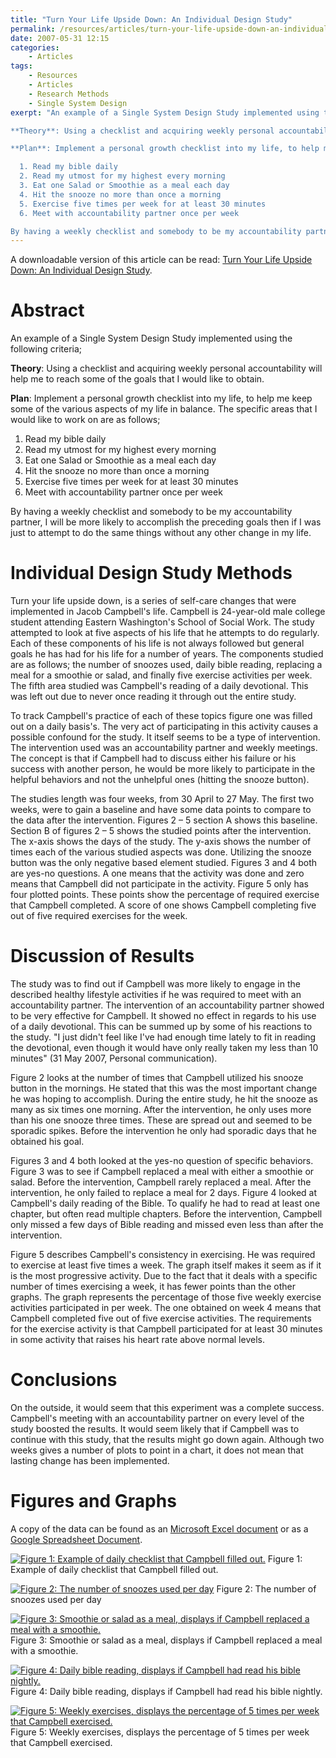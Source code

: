 ```yaml
---
title: "Turn Your Life Upside Down: An Individual Design Study"
permalink: /resources/articles/turn-your-life-upside-down-an-individual-design-study
date: 2007-05-31 12:15
categories:
    - Articles
tags:
    - Resources
    - Articles
    - Research Methods
    - Single System Design
exerpt: "An example of a Single System Design Study implemented using the following criteria;

**Theory**: Using a checklist and acquiring weekly personal accountability will help me to reach some of the goals that I would like to obtain.

**Plan**: Implement a personal growth checklist into my life, to help me keep some of the various aspects of my life in balance. The specific areas that I would like to work on are as follows; 

  1. Read my bible daily
  2. Read my utmost for my highest every morning
  3. Eat one Salad or Smoothie as a meal each day
  4. Hit the snooze no more than once a morning
  5. Exercise five times per week for at least 30 minutes
  6. Meet with accountability partner once per week

By having a weekly checklist and somebody to be my accountability partner, I will be more likely to accomplish the preceding goals then if I was just to attempt to do the same things without any other change in my life. "
---
```


A downloadable version of this article can be read: [Turn Your Life Upside Down: An Individual Design Study][1].

   [1]: /assets/media/turn-your-life-upside-down-an-individual-design-study.pdf

# Abstract

An example of a Single System Design Study implemented using the following criteria;

**Theory**: Using a checklist and acquiring weekly personal accountability will help me to reach some of the goals that I would like to obtain.

**Plan**: Implement a personal growth checklist into my life, to help me keep some of the various aspects of my life in balance. The specific areas that I would like to work on are as follows; 

  1. Read my bible daily
  2. Read my utmost for my highest every morning
  3. Eat one Salad or Smoothie as a meal each day
  4. Hit the snooze no more than once a morning
  5. Exercise five times per week for at least 30 minutes
  6. Meet with accountability partner once per week

By having a weekly checklist and somebody to be my accountability partner, I will be more likely to accomplish the preceding goals then if I was just to attempt to do the same things without any other change in my life. 

# Individual Design Study Methods

Turn your life upside down, is a series of self-care changes that were implemented in Jacob Campbell's life. Campbell is 24-year-old male college student attending Eastern Washington's School of Social Work. The study attempted to look at five aspects of his life that he attempts to do regularly. Each of these components of his life is not always followed but general goals he has had for his life for a number of years. The components studied are as follows; the number of snoozes used, daily bible reading, replacing a meal for a smoothie or salad, and finally five exercise activities per week. The fifth area studied was Campbell's reading of a daily devotional. This was left out due to never once reading it through out the entire study.

To track Campbell's practice of each of these topics figure one was filled out on a daily basis's. The very act of participating in this activity causes a possible confound for the study. It itself seems to be a type of intervention. The intervention used was an accountability partner and weekly meetings. The concept is that if Campbell had to discuss either his failure or his success with another person, he would be more likely to participate in the helpful behaviors and not the unhelpful ones (hitting the snooze button).

The studies length was four weeks, from 30 April to 27 May. The first two weeks, were to gain a baseline and have some data points to compare to the data after the intervention. Figures 2 – 5 section A shows this baseline. Section B of figures 2 – 5 shows the studied points after the intervention. The x-axis shows the days of the study. The y-axis shows the number of times each of the various studied aspects was done. Utilizing the snooze button was the only negative based element studied. Figures 3 and 4 both are yes-no questions. A one means that the activity was done and zero means that Campbell did not participate in the activity. Figure 5 only has four plotted points. These points show the percentage of required exercise that Campbell completed. A score of one shows Campbell completing five out of five required exercises for the week.

# Discussion of Results

The study was to find out if Campbell was more likely to engage in the described healthy lifestyle activities if he was required to meet with an accountability partner. The intervention of an accountability partner showed to be very effective for Campbell. It showed no effect in regards to his use of a daily devotional. This can be summed up by some of his reactions to the study. "I just didn't feel like I've had enough time lately to fit in reading the devotional, even though it would have only really taken my less than 10 minutes" (31 May 2007, Personal communication).

Figure 2 looks at the number of times that Campbell utilized his snooze button in the mornings. He stated that this was the most important change he was hoping to accomplish. During the entire study, he hit the snooze as many as six times one morning. After the intervention, he only uses more than his one snooze three times. These are spread out and seemed to be sporadic spikes. Before the intervention he only had sporadic days that he obtained his goal.

Figures 3 and 4 both looked at the yes-no question of specific behaviors. Figure 3 was to see if Campbell replaced a meal with either a smoothie or salad. Before the intervention, Campbell rarely replaced a meal. After the intervention, he only failed to replace a meal for 2 days. Figure 4 looked at Campbell's daily reading of the Bible. To qualify he had to read at least one chapter, but often read multiple chapters. Before the intervention, Campbell only missed a few days of Bible reading and missed even less than after the intervention.

Figure 5 describes Campbell's consistency in exercising. He was required to exercise at least five times a week. The graph itself makes it seem as if it is the most progressive activity. Due to the fact that it deals with a specific number of times exercising a week, it has fewer points than the other graphs. The graph represents the percentage of those five weekly exercise activities participated in per week. The one obtained on week 4 means that Campbell completed five out of five exercise activities. The requirements for the exercise activity is that Campbell participated for at least 30 minutes in some activity that raises his heart rate above normal levels.

# Conclusions

On the outside, it would seem that this experiment was a complete success. Campbell's meeting with an accountability partner on every level of the study boosted the results. It would seem likely that if Campbell was to continue with this study, that the results might go down again. Although two weeks gives a number of plots to point in a chart, it does not mean that lasting change has been implemented.

# Figures and Graphs

A copy of the data can be found as an [Microsoft Excel document][2] or as a [Google Spreadsheet Document][3].

   [2]: /assets/media/single-system-design-data-forms.xlsx
   [3]: https://docs.google.com/spreadsheet/ccc?key=0AiGaQ1UEh8l2dGZQNmdGNVZBbGlWNW9wNVFUcHMyTEE

[![Figure 1:  Example of daily checklist that Campbell filled out.][4]][4] Figure 1:  Example of daily checklist that Campbell filled out.

[![Figure 2:  The number of snoozes used per day][5]][5] Figure 2:  The number of snoozes used per day

[![ Figure 3:  Smoothie or salad as a meal, displays if Campbell replaced a meal with a smoothie.][6]][6] Figure 3:  Smoothie or salad as a meal, displays if Campbell replaced a meal with a smoothie.

[![Figure 4:  Daily bible reading, displays if Campbell had read his bible nightly.][7]][7] Figure 4:  Daily bible reading, displays if Campbell had read his bible nightly.

[![Figure 5:  Weekly exercises, displays the percentage of 5 times per week that Campbell exercised.][8]][8] Figure 5:  Weekly exercises, displays the percentage of 5 times per week that Campbell exercised. 

   [4]: /assets/media/form-single-system-design.jpg
   [5]: /assets/media/line-graph-snooze-button.jpg
   [6]: /assets/media/line-graph-meal-replacement.jpg
   [7]: /assets/media/line-graph-bible-reading.jpg
   [8]: /assets/media/line-graph-exercised.jpg
